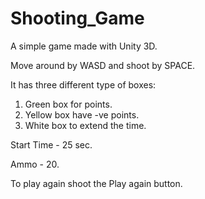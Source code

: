 # Shooting_Game
A simple game made with Unity 3D. 

Move around by WASD and shoot by SPACE.

It has three different type of boxes:
1. Green box for points.
2. Yellow box have -ve points.
3. White box to extend the time.

Start Time - 25 sec.

Ammo - 20.

To play again shoot the Play again button.
